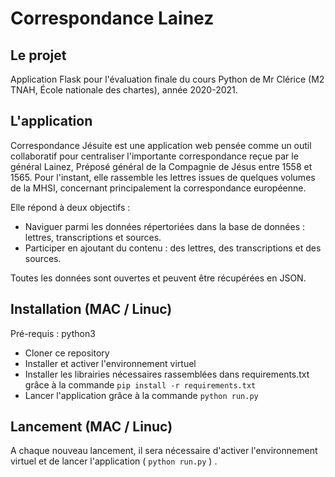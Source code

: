 # Correspondance Lainez

## Le projet
Application Flask pour l'évaluation finale du cours Python de Mr Clérice (M2 TNAH, École nationale des chartes), année 2020-2021.

## L'application
Correspondance Jésuite est une application web pensée comme un outil collaboratif pour centraliser l'importante correspondance reçue par le général Lainez, Préposé général de la Compagnie de Jésus entre 1558 et 1565. Pour l'instant, elle rassemble les lettres issues de quelques volumes de la MHSI, concernant principalement la correspondance européenne.

Elle répond à deux objectifs : 
- Naviguer parmi les données répertoriées dans la base de données : lettres, transcriptions et sources. 
- Participer en ajoutant du contenu : des lettres, des transcriptions et des sources.

Toutes les données sont ouvertes et peuvent être récupérées en JSON.

## Installation (MAC / Linuc)
Pré-requis : python3

- Cloner ce repository
- Installer et activer l'environnement virtuel
- Installer les librairies nécessaires rassemblées dans requirements.txt grâce à la commande ``pip install -r requirements.txt``
- Lancer l'application grâce à la commande ``python run.py``

## Lancement (MAC / Linuc)
A chaque nouveau lancement, il sera nécessaire d'activer l'environnement virtuel et de lancer l'application ( ``python run.py`` ) .
